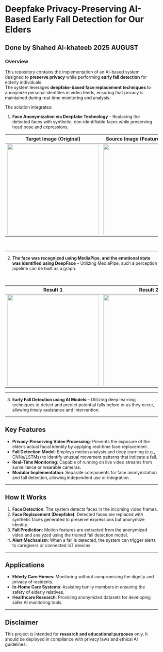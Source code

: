# Deepfake Privacy-Preserving AI-Based Early Fall Detection for Our Elders 
## Done by Shahed Al-khateeb 2025 AUGUST 

### Overview
This repository contains the implementation of an AI-based system designed to **preserve privacy** while performing **early fall detection** for elderly individuals.  
The system leverages **deepfake-based face replacement techniques** to anonymize personal identities in video feeds, ensuring that privacy is maintained during real-time monitoring and analysis.

The solution integrates:  

1. **Face Anonymization via Deepfake Technology** – Replacing the detected faces with synthetic, non-identifiable faces while preserving head pose and expressions.

| Target Image (Original) | Source Image (Features to Transfer) | Final Result (Face Swap) |
|-------------------------|------------------------------------|---------------------------|
| <img src="https://github.com/user-attachments/assets/1826e58d-702f-4a86-bf6e-e7aa090cfe01" width="300" height="300" /> | <img src="https://github.com/user-attachments/assets/b602d57f-10ce-41af-b961-1403a139e617" width="300" height="300" /> | <img src="https://github.com/user-attachments/assets/8318969a-9b8d-4046-ade2-948891eac566" width="300" height="300" /> |

<br>
<!-- https://huggingface.co/spaces/felixrosberg/face-swap
 -->
<!-- https://huggingface.co/spaces/felixrosberg/face-swap
--- -->


---
2.  **The face was recognized using MediaPipe, and the emotional state was identified using DeepFace** – Utilizing MediaPipe, such a perception pipeline can be built as a graph.  
<br>

| Result 1 | Result 2 |
|-------------------------|------------------------------------|
|  <img src="https://github.com/user-attachments/assets/9a01065f-ac87-4613-9963-30a7a8d6ab0b" width="300" height="300">|<img src="https://github.com/user-attachments/assets/f735f1ca-bf58-4cbb-83d9-a36a28716079" width="300" height="300"> |



---

3. **Early Fall Detection using AI Models** – Utilizing deep learning techniques to detect and predict potential falls before or as they occur, allowing timely assistance and intervention.

---

## Key Features
- **Privacy-Preserving Video Processing**: Prevents the exposure of the elder’s actual facial identity by applying real-time face replacement.
- **Fall Detection Model**: Employs motion analysis and deep learning (e.g., CNNs/LSTMs) to identify unusual movement patterns that indicate a fall.
- **Real-Time Monitoring**: Capable of running on live video streams from surveillance or wearable cameras.
- **Modular Implementation**: Separate components for face anonymization and fall detection, allowing independent use or integration.

---

## How It Works
1. **Face Detection**: The system detects faces in the incoming video frames.  
2. **Face Replacement (Deepfake)**: Detected faces are replaced with synthetic faces generated to preserve expressions but anonymize identity.  
3. **Fall Prediction**: Motion features are extracted from the anonymized video and analyzed using the trained fall detection model.  
4. **Alert Mechanism**: When a fall is detected, the system can trigger alerts to caregivers or connected IoT devices.

---

## Applications
- **Elderly Care Homes**: Monitoring without compromising the dignity and privacy of residents.  
- **In-Home Care Systems**: Assisting family members in ensuring the safety of elderly relatives.  
- **Healthcare Research**: Providing anonymized datasets for developing safer AI monitoring tools.

---

## Disclaimer
This project is intended for **research and educational purposes** only. It should be deployed in compliance with privacy laws and ethical AI guidelines.
